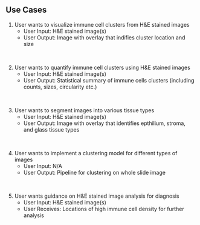 ## Use Cases
1. User wants to visualize immune cell clusters from H&E stained images
    - User Input: H&E stained image(s)
    - User Output: Image with overlay that indifies cluster location and size
<br/>

2. User wants to quantify immune cell clusters using H&E stained images
    - User Input: H&E stained image(s)
    - User Output: Statistical summary of immune cells clusters (including counts, sizes, circularity etc.)
<br/>

3. User wants to segment images into various tissue types
    - User Input: H&E stained image(s)
    - User Output: Image with overlay that identifies epthilium, stroma, and glass tissue types
<br/>

4. User wants to implement a clustering model for different types of images
    - User Input: N/A 
    - User Output: Pipeline for clustering on whole slide image 
<br/>

5. User wants guidance on H&E stained image analysis for diagnosis  
    - User Input: H&E stained image(s)
    - User Receives: Locations of high immune cell density for further analysis   

